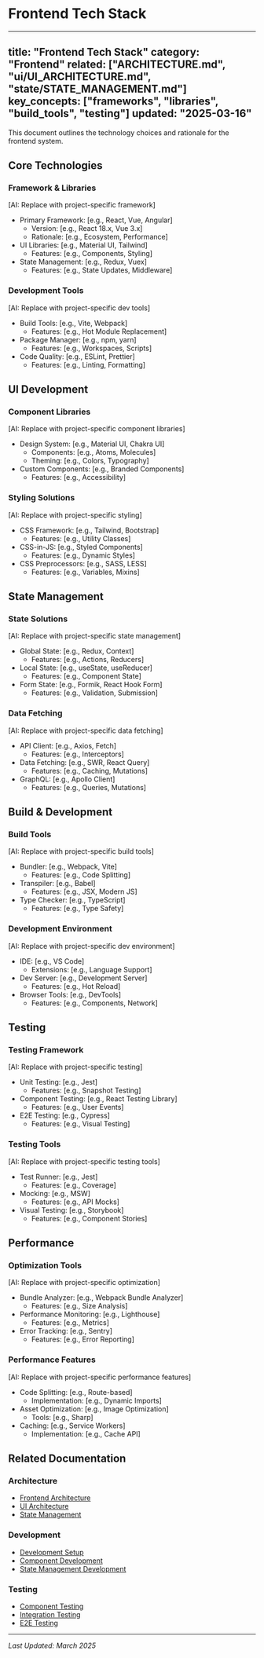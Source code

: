 # Frontend Tech Stack

---
title: "Frontend Tech Stack"
category: "Frontend"
related: ["ARCHITECTURE.md", "ui/UI_ARCHITECTURE.md", "state/STATE_MANAGEMENT.md"]
key_concepts: ["frameworks", "libraries", "build_tools", "testing"]
updated: "2025-03-16"
---

This document outlines the technology choices and rationale for the frontend system.

## Core Technologies

### Framework & Libraries
[AI: Replace with project-specific framework]
- Primary Framework: [e.g., React, Vue, Angular]
  - Version: [e.g., React 18.x, Vue 3.x]
  - Rationale: [e.g., Ecosystem, Performance]
- UI Libraries: [e.g., Material UI, Tailwind]
  - Features: [e.g., Components, Styling]
- State Management: [e.g., Redux, Vuex]
  - Features: [e.g., State Updates, Middleware]

### Development Tools
[AI: Replace with project-specific dev tools]
- Build Tools: [e.g., Vite, Webpack]
  - Features: [e.g., Hot Module Replacement]
- Package Manager: [e.g., npm, yarn]
  - Features: [e.g., Workspaces, Scripts]
- Code Quality: [e.g., ESLint, Prettier]
  - Features: [e.g., Linting, Formatting]

## UI Development

### Component Libraries
[AI: Replace with project-specific component libraries]
- Design System: [e.g., Material UI, Chakra UI]
  - Components: [e.g., Atoms, Molecules]
  - Theming: [e.g., Colors, Typography]
- Custom Components: [e.g., Branded Components]
  - Features: [e.g., Accessibility]

### Styling Solutions
[AI: Replace with project-specific styling]
- CSS Framework: [e.g., Tailwind, Bootstrap]
  - Features: [e.g., Utility Classes]
- CSS-in-JS: [e.g., Styled Components]
  - Features: [e.g., Dynamic Styles]
- CSS Preprocessors: [e.g., SASS, LESS]
  - Features: [e.g., Variables, Mixins]

## State Management

### State Solutions
[AI: Replace with project-specific state management]
- Global State: [e.g., Redux, Context]
  - Features: [e.g., Actions, Reducers]
- Local State: [e.g., useState, useReducer]
  - Features: [e.g., Component State]
- Form State: [e.g., Formik, React Hook Form]
  - Features: [e.g., Validation, Submission]

### Data Fetching
[AI: Replace with project-specific data fetching]
- API Client: [e.g., Axios, Fetch]
  - Features: [e.g., Interceptors]
- Data Fetching: [e.g., SWR, React Query]
  - Features: [e.g., Caching, Mutations]
- GraphQL: [e.g., Apollo Client]
  - Features: [e.g., Queries, Mutations]

## Build & Development

### Build Tools
[AI: Replace with project-specific build tools]
- Bundler: [e.g., Webpack, Vite]
  - Features: [e.g., Code Splitting]
- Transpiler: [e.g., Babel]
  - Features: [e.g., JSX, Modern JS]
- Type Checker: [e.g., TypeScript]
  - Features: [e.g., Type Safety]

### Development Environment
[AI: Replace with project-specific dev environment]
- IDE: [e.g., VS Code]
  - Extensions: [e.g., Language Support]
- Dev Server: [e.g., Development Server]
  - Features: [e.g., Hot Reload]
- Browser Tools: [e.g., DevTools]
  - Features: [e.g., Components, Network]

## Testing

### Testing Framework
[AI: Replace with project-specific testing]
- Unit Testing: [e.g., Jest]
  - Features: [e.g., Snapshot Testing]
- Component Testing: [e.g., React Testing Library]
  - Features: [e.g., User Events]
- E2E Testing: [e.g., Cypress]
  - Features: [e.g., Visual Testing]

### Testing Tools
[AI: Replace with project-specific testing tools]
- Test Runner: [e.g., Jest]
  - Features: [e.g., Coverage]
- Mocking: [e.g., MSW]
  - Features: [e.g., API Mocks]
- Visual Testing: [e.g., Storybook]
  - Features: [e.g., Component Stories]

## Performance

### Optimization Tools
[AI: Replace with project-specific optimization]
- Bundle Analyzer: [e.g., Webpack Bundle Analyzer]
  - Features: [e.g., Size Analysis]
- Performance Monitoring: [e.g., Lighthouse]
  - Features: [e.g., Metrics]
- Error Tracking: [e.g., Sentry]
  - Features: [e.g., Error Reporting]

### Performance Features
[AI: Replace with project-specific performance features]
- Code Splitting: [e.g., Route-based]
  - Implementation: [e.g., Dynamic Imports]
- Asset Optimization: [e.g., Image Optimization]
  - Tools: [e.g., Sharp]
- Caching: [e.g., Service Workers]
  - Implementation: [e.g., Cache API]

## Related Documentation

### Architecture
- [Frontend Architecture](ARCHITECTURE.md)
- [UI Architecture](ui/UI_ARCHITECTURE.md)
- [State Management](state/STATE_MANAGEMENT.md)

### Development
- [Development Setup](../development/SETUP.md)
- [Component Development](ui/DEVELOPMENT.md)
- [State Management Development](state/DEVELOPMENT.md)

### Testing
- [Component Testing](../testing/frontend/COMPONENT_TESTING.md)
- [Integration Testing](../testing/frontend/INTEGRATION_TESTING.md)
- [E2E Testing](../testing/frontend/E2E_TESTING.md)

---

*Last Updated: March 2025* 